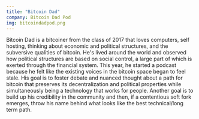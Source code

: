 ```yaml
---
title: "Bitcoin Dad"
company: Bitcoin Dad Pod
img: bitcoindadpod.png
---
```


Bitcoin Dad is a bitcoiner from the class of 2017 that loves computers, self hosting, thinking about economic and political structures, and the subversive qualities of bitcoin. He's lived around the world and observed how political structures are based on social control, a large part of which is exerted through the financial system. This year, he started a podcast because he felt like the existing voices in the bitcoin space began to feel stale. His goal is to foster debate and nuanced thought about a path for bitcoin that preserves its decentralization and political properties while simultaneously being a technology that works for people. Another goal is to build up his credibility in the community and then, if a contentious soft fork emerges, throw his name behind what looks like the best technical/long term path.
